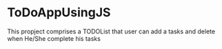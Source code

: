 # ToDoAppUsingJS
This propject comprises a TODOList that user can add a tasks and delete when He/She complete his tasks
